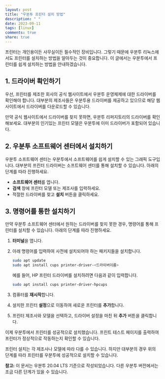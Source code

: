 ```yaml
---
layout: post
title: "우분투 프린터 설치 방법"
description: " "
date: 2023-09-11
tags: [linux]
comments: true
share: true
---
```


프린터는 개인용이든 사무실이든 필수적인 장비입니다. 그렇기 때문에 우분투 리눅스에서도 프린터를 설치하는 방법을 알아두는 것이 중요합니다. 이 글에서는 우분투에서 프린터를 쉽게 설치하는 방법을 안내하겠습니다. 

## 1. 드라이버 확인하기
우선, 프린터를 제조한 회사의 공식 웹사이트에서 우분투 운영체제에 대한 드라이버를 확인해야 합니다. 대부분의 제조사들은 우분투용 드라이버를 제공하고 있으므로 해당 웹사이트에서 드라이버를 다운로드할 수 있습니다.

만약 공식 웹사이트에서 드라이버를 찾지 못하면, 우분투 리퍼지토리의 드라이버를 확인해보세요. 대부분의 인기있는 프린터 모델은 우분투에 이미 드라이버가 포함되어 있습니다.

## 2. 우분투 소프트웨어 센터에서 설치하기
우분투 소프트웨어 센터는 우분투에서 소프트웨어를 쉽게 설치할 수 있는 그래픽 도구입니다. 대부분의 프린터 드라이버는 소프트웨어 센터를 통해 설치할 수 있습니다. 아래의 단계를 따라 진행하세요.

- **소프트웨어 센터**를 엽니다.
- **검색** 창에 프린터 모델 또는 제조사를 입력하세요.
- 적절한 드라이버를 찾고 **설치** 버튼을 클릭하세요.

## 3. 명령어를 통한 설치하기
만약 우분투 소프트웨어 센터에서 원하는 드라이버를 찾지 못한 경우, 명령어를 통해 프린터를 설치할 수 있습니다. 아래의 단계를 따라 진행하세요.

1. **터미널**을 엽니다.

2. 아래 명령어를 입력하여 사전에 설치되어야 하는 패키지들을 설치합니다. 
   ```bash
   sudo apt update
   sudo apt install cups printer-driver-<드라이버이름>
   ```
   예를 들어, HP 프린터 드라이버를 설치하려면 다음과 같이 입력합니다.
   ```bash
   sudo apt install cups printer-driver-hpcups
   ```

3. 컴퓨터를 **재시작**합니다.

4. 설치한 프린터 **설정**으로 이동하여 새로운 프린터를 **추가**합니다.

5. 프린터 제조사와 모델을 선택하고, 드라이버 설정을 마친 뒤 **추가** 버튼을 클릭합니다.

이제 우분투에서 프린터를 성공적으로 설치했습니다. 프린트 테스트 페이지를 출력하여 프린터가 정상적으로 작동하는지 확인할 수 있습니다.

프린터 설치는 각 제조사나 모델에 따라 다를 수 있습니다. 하지만 대부분의 경우 위의 단계를 따라 프린터를 우분투에 성공적으로 설치할 수 있습니다.

**참고:** 이 문서는 우분투 20.04 LTS 기준으로 작성되었습니다. 다른 우분투 버전에서는 조금 다른 단계가 있을 수 있습니다.
